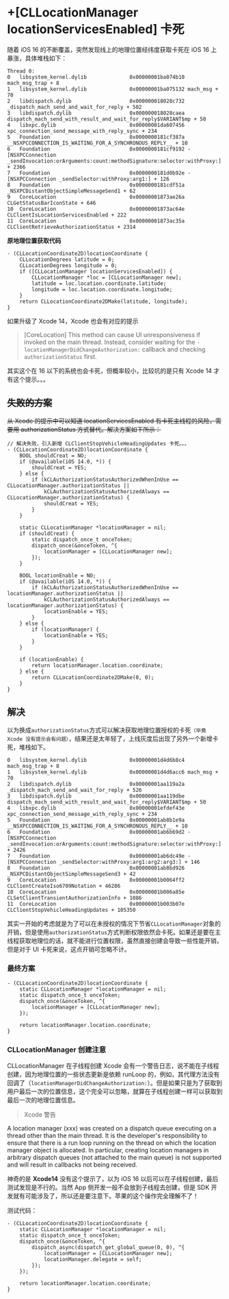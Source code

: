 # +[CLLocationManager locationServicesEnabled] 卡死
随着 iOS 16 的不断覆盖，突然发现线上的地理位置经纬度获取卡死在 iOS 16 上暴涨，具体堆栈如下：

```
Thread 0:
0   libsystem_kernel.dylib              0x00000001ba074b10 mach_msg_trap + 8
1   libsystem_kernel.dylib              0x00000001ba075132 mach_msg + 70
2   libdispatch.dylib                   0x000000018028c732 _dispatch_mach_send_and_wait_for_reply + 502
3   libdispatch.dylib                   0x000000018028caea dispatch_mach_send_with_result_and_wait_for_reply$VARIANT$mp + 50
4   libxpc.dylib                        0x00000001da607456 xpc_connection_send_message_with_reply_sync + 234
5   Foundation                          0x0000000181cf387a __NSXPCCONNECTION_IS_WAITING_FOR_A_SYNCHRONOUS_REPLY__ + 10
6   Foundation                          0x0000000181cf9192 -[NSXPCConnection _sendInvocation:orArguments:count:methodSignature:selector:withProxy:] + 2366
7   Foundation                          0x0000000181d0b92e -[NSXPCConnection _sendSelector:withProxy:arg1:] + 126
8   Foundation                          0x0000000181cdf51a _NSXPCDistantObjectSimpleMessageSend1 + 62
9   CoreLocation                        0x00000001873ae26a CLGetStatusBarIconState + 646
10  CoreLocation                        0x00000001873ac64e CLClientIsLocationServicesEnabled + 222
11  CoreLocation                        0x00000001873ac35a CLClientRetrieveAuthorizationStatus + 2314
```

**原地理位置获取代码**

```objc
- (CLLocationCoordinate2D)locationCoordinate {
    CLLocationDegrees latitude = 0;
    CLLocationDegrees longitude = 0;
    if ([CLLocationManager locationServicesEnabled]) {
        CLLocationManager *loc = [CLLocationManager new];
        latitude = loc.location.coordinate.latitude;
        longitude = loc.location.coordinate.longitude;
    }
    return CLLocationCoordinate2DMake(latitude, longitude);
}
```


如果升级了 Xcode 14，Xcode 也会有对应的提示
> [CoreLocation] This method can cause UI unresponsiveness if invoked on the main thread. Instead, consider waiting for the `-locationManagerDidChangeAuthorization:` callback and checking `authorizationStatus` first.

其实这个在 16 以下的系统也会卡死，但概率较小，比较坑的是只有 Xcode 14 才有这个提示。。。


## ~~失败的方案~~

~~从 Xcode 的提示中可以知道 locationServicesEnabled 有卡死主线程的风险，需要用 authorizationStatus 方式替代。解决方案如下所示：~~

```objc
// 解决失败，引入新增 CLClientStopVehicleHeadingUpdates 卡死。。。
- (CLLocationCoordinate2D)locationCoordinate {
    BOOL shouldCreat = NO;
    if (@available(iOS 14.0, *)) {
        shouldCreat = YES;
    } else {
        if (kCLAuthorizationStatusAuthorizedWhenInUse == CLLocationManager.authorizationStatus ||
            kCLAuthorizationStatusAuthorizedAlways == CLLocationManager.authorizationStatus) {
            shouldCreat = YES;
        }
    }
    
    static CLLocationManager *locationManager = nil;
    if (shouldCreat) {
        static dispatch_once_t onceToken;
        dispatch_once(&onceToken, ^{
            locationManager = [CLLocationManager new];
        });
    }
    
    BOOL locationEnable = NO;
    if (@available(iOS 14.0, *)) {
        if (kCLAuthorizationStatusAuthorizedWhenInUse == locationManager.authorizationStatus ||
            kCLAuthorizationStatusAuthorizedAlways == locationManager.authorizationStatus) {
            locationEnable = YES;
        }
    } else {
        if (locationManager) {
            locationEnable = YES;
        }
    }
    
    if (locationEnable) {
        return locationManager.location.coordinate;
    } else {
        return CLLocationCoordinate2DMake(0, 0);
    }
}
```

## 解决
以为换成`authorizationStatus`方式可以解决获取地理位置授权的卡死`（毕竟 Xcode 没有提示会有问题）`，结果还是太年轻了，上线灰度后出现了另外一个新增卡死，堆栈如下。


```
0   libsystem_kernel.dylib              0x00000001d4d6b8c4 mach_msg_trap + 8
1   libsystem_kernel.dylib              0x00000001d4d6acc6 mach_msg + 70
2   libdispatch.dylib                   0x00000001aa119a2a _dispatch_mach_send_and_wait_for_reply + 526
3   libdispatch.dylib                   0x00000001aa119dbe dispatch_mach_send_with_result_and_wait_for_reply$VARIANT$mp + 50
4   libxpc.dylib                        0x00000001efdef43e xpc_connection_send_message_with_reply_sync + 234
5   Foundation                          0x00000001ab8b1e9a __NSXPCCONNECTION_IS_WAITING_FOR_A_SYNCHRONOUS_REPLY__ + 10
6   Foundation                          0x00000001ab6b69d2 -[NSXPCConnection _sendInvocation:orArguments:count:methodSignature:selector:withProxy:] + 2426
7   Foundation                          0x00000001ab6dc49e -[NSXPCConnection _sendSelector:withProxy:arg1:arg2:arg3:] + 146
8   Foundation                          0x00000001ab8bd926 _NSXPCDistantObjectSimpleMessageSend3 + 42
9   CoreLocation                        0x00000001b0064ff2 CLClientCreateIso6709Notation + 46286
10  CoreLocation                        0x00000001b006a85e CLSetClientTransientAuthorizationInfo + 1086
11  CoreLocation                        0x00000001b003b07e CLClientStopVehicleHeadingUpdates + 105350
```

其实一开始的考虑就是为了可以在未授权的情况下节省`CLLocationManager`对象的开销，但是使用`authorizationStatus`方式判断权限依然会卡死。如果还是要在主线程获取地理位的话，就不能进行位置权限，虽然直接创建会导致一些性能开销，但是对于 UI 卡死来说，这点开销可忽略不计。

### 最终方案

```objc
- (CLLocationCoordinate2D)locationCoordinate {
    static CLLocationManager *locationManager = nil;
    static dispatch_once_t onceToken;
    dispatch_once(&onceToken, ^{
        locationManager = [CLLocationManager new];
    });
    
    return locationManager.location.coordinate;
}

```

### CLLocationManager 创建注意

CLLocationManager 在子线程创建 Xcode 会有一个警告日志，说不能在子线程创建，因为地理位置的一些状态更新是依赖 runLoop 的，例如，其代理方法没有回调了（`locationManagerDidChangeAuthorization:`）。但是如果只是为了获取到用户最后一次的位置信息，这个完全可以忽略，就算在子线程创建一样可以获取到最后一次的地理位置信息。

> Xcode 警告

A location manager (xxx) was created on a dispatch queue executing on a thread other than the main thread.  It is the developer's responsibility to ensure that there is a run loop running on the thread on which the location manager object is allocated.  In particular, creating location managers in arbitrary dispatch queues (not attached to the main queue) is not supported and will result in callbacks not being received.

神奇的是 **Xcode14** 没有这个提示了，以为 iOS 16 以后可以在子线程创建，最后测试发现是不行的。当然 App 侧开发一般不会放到子线程去创建，但是 SDK 开发就有可能涉及了，所以还是要注意下。苹果的这个操作完全理解不了！

测试代码：

```objc
- (CLLocationCoordinate2D)locationCoordinate {
    static CLLocationManager *locationManager = nil;
    static dispatch_once_t onceToken;
    dispatch_once(&onceToken, ^{
        dispatch_async(dispatch_get_global_queue(0, 0), ^{
            locationManager = [CLLocationManager new];
            locationManager.delegate = self;
        });
    });
    
    return locationManager.location.coordinate;
}
```
